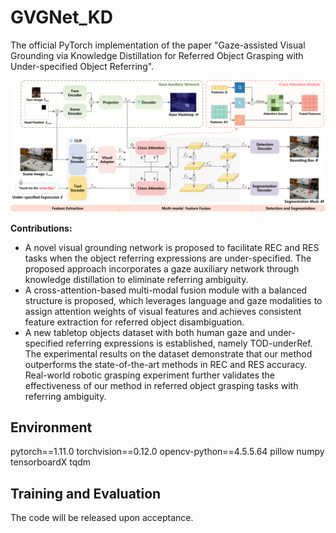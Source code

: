 # GVGNet_KD
The official PyTorch implementation of the paper "Gaze-assisted Visual Grounding via Knowledge Distillation for Referred Object Grasping with Under-specified Object Referring".

<p align="center">
  <img src="framework.png" width="1000">
</p>

**Contributions:**
* A novel visual grounding network is proposed to facilitate REC and RES tasks when the object referring expressions are under-specified. The proposed approach incorporates a gaze auxiliary network through knowledge distillation to eliminate referring ambiguity.
* A cross-attention-based multi-modal fusion module with a balanced structure is proposed, which leverages language and gaze modalities to assign attention weights of visual features and achieves consistent feature extraction for referred object disambiguation.
* A new tabletop objects dataset with both human gaze and under-specified referring expressions is established, namely TOD-underRef. The experimental results on the dataset demonstrate that our method outperforms the state-of-the-art methods in REC and RES accuracy. Real-world robotic grasping experiment further validates the effectiveness of our method in referred object grasping tasks with referring ambiguity.

## Environment
pytorch==1.11.0
torchvision==0.12.0
opencv-python==4.5.5.64
pillow
numpy
tensorboardX
tqdm

## Training and Evaluation
The code will be released upon acceptance.
